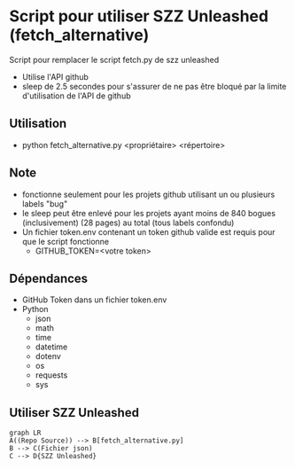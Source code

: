 ﻿# Script pour utiliser SZZ Unleashed (fetch_alternative)
Script pour remplacer le script fetch.py de szz unleashed 

- Utilise l'API github
- sleep de 2.5 secondes pour s'assurer de ne pas être bloqué par la limite d'utilisation de l'API de github 


## Utilisation

- python fetch_alternative.py <propriétaire> <répertoire> 


## Note
- fonctionne seulement pour les projets github utilisant un ou plusieurs labels "bug"
- le sleep peut être enlevé pour les projets ayant moins de 840 bogues (inclusivement) (28 pages) au total (tous labels confondu)
- Un fichier token.env contenant un token github valide est requis pour que le script fonctionne
	- GITHUB_TOKEN=\<votre token> 

## Dépendances
- GitHub Token dans un fichier token.env
- Python
	- json
	- math
	- time
	- datetime
	- dotenv 
	- os
	- requests
	- sys

## Utiliser SZZ Unleashed

```mermaid
graph LR
A((Repo Source)) --> B[fetch_alternative.py]
B --> C(Fichier json)
C --> D{SZZ Unleashed}
```
